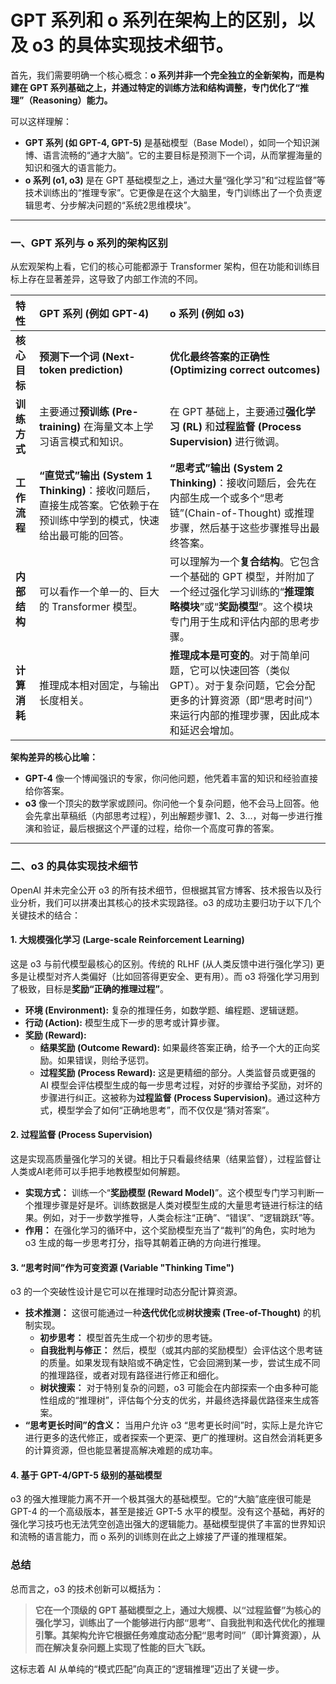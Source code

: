 
 # GPT 系列和 o 系列在架构上的区别，以及 o3 的具体实现技术细节。

首先，我们需要明确一个核心概念：**o 系列并非一个完全独立的全新架构，而是构建在 GPT 系列基础之上，并通过特定的训练方法和结构调整，专门优化了“推理”（Reasoning）能力。**

可以这样理解：
*   **GPT 系列 (如 GPT-4, GPT-5)** 是基础模型（Base Model），如同一个知识渊博、语言流畅的“通才大脑”。它的主要目标是预测下一个词，从而掌握海量的知识和强大的语言能力。
*   **o 系列 (o1, o3)** 是在 GPT 基础模型之上，通过大量“强化学习”和“过程监督”等技术训练出的“推理专家”。它更像是在这个大脑里，专门训练出了一个负责逻辑思考、分步解决问题的“系统2思维模块”。

---

### **一、GPT 系列与 o 系列的架构区别**

从宏观架构上看，它们的核心可能都源于 Transformer 架构，但在功能和训练目标上存在显著差异，这导致了内部工作流的不同。

| 特性 | GPT 系列 (例如 GPT-4) | o 系列 (例如 o3) |
| :--- | :--- | :--- |
| **核心目标** | **预测下一个词 (Next-token prediction)** | **优化最终答案的正确性 (Optimizing correct outcomes)** |
| **训练方式** | 主要通过**预训练 (Pre-training)** 在海量文本上学习语言模式和知识。 | 在 GPT 基础上，主要通过**强化学习 (RL)** 和**过程监督 (Process Supervision)** 进行微调。 |
| **工作流程** | **“直觉式”输出 (System 1 Thinking)**：接收问题后，直接生成答案。它依赖于在预训练中学到的模式，快速给出最可能的回答。 | **“思考式”输出 (System 2 Thinking)**：接收问题后，会先在内部生成一个或多个“思考链”(Chain-of-Thought) 或推理步骤，然后基于这些步骤推导出最终答案。 |
| **内部结构** | 可以看作一个单一的、巨大的 Transformer 模型。 | 可以理解为一个**复合结构**。它包含一个基础的 GPT 模型，并附加了一个经过强化学习训练的“**推理策略模块**”或“**奖励模型**”。这个模块专门用于生成和评估内部的思考步骤。 |
| **计算消耗** | 推理成本相对固定，与输出长度相关。 | **推理成本是可变的**。对于简单问题，它可以快速回答（类似 GPT）。对于复杂问题，它会分配更多的计算资源（即“思考时间”）来运行内部的推理步骤，因此成本和延迟会增加。 |

**架构差异的核心比喻：**

*   **GPT-4** 像一个博闻强识的专家，你问他问题，他凭着丰富的知识和经验直接给你答案。
*   **o3** 像一个顶尖的数学家或顾问。你问他一个复杂问题，他不会马上回答。他会先拿出草稿纸（内部思考过程），列出解题步骤1、2、3...，对每一步进行推演和验证，最后根据这个严谨的过程，给你一个高度可靠的答案。

---

### **二、o3 的具体实现技术细节**

OpenAI 并未完全公开 o3 的所有技术细节，但根据其官方博客、技术报告以及行业分析，我们可以拼凑出其核心的技术实现路径。o3 的成功主要归功于以下几个关键技术的结合：

#### **1. 大规模强化学习 (Large-scale Reinforcement Learning)**

这是 o3 与前代模型最核心的区别。传统的 RLHF (从人类反馈中进行强化学习) 更多是让模型对齐人类偏好（比如回答得更安全、更有用）。而 o3 将强化学习用到了极致，目标是**奖励“正确的推理过程”**。

*   **环境 (Environment):** 复杂的推理任务，如数学题、编程题、逻辑谜题。
*   **行动 (Action):** 模型生成下一步的思考或计算步骤。
*   **奖励 (Reward):**
    *   **结果奖励 (Outcome Reward):** 如果最终答案正确，给予一个大的正向奖励。如果错误，则给予惩罚。
    *   **过程奖励 (Process Reward):** 这是更精细的部分。人类监督员或更强的 AI 模型会评估模型生成的每一步思考过程，对好的步骤给予奖励，对坏的步骤进行纠正。这被称为**过程监督 (Process Supervision)**。通过这种方式，模型学会了如何“正确地思考”，而不仅仅是“猜对答案”。

#### **2. 过程监督 (Process Supervision)**

这是实现高质量强化学习的关键。相比于只看最终结果（结果监督），过程监督让人类或AI老师可以手把手地教模型如何解题。

*   **实现方式：** 训练一个“**奖励模型 (Reward Model)**”。这个模型专门学习判断一个推理步骤是好是坏。训练数据是人类对模型生成的大量思考链进行标注的结果。例如，对于一步数学推导，人类会标注“正确”、“错误”、“逻辑跳跃”等。
*   **作用：** 在强化学习的循环中，这个奖励模型充当了“裁判”的角色，实时地为 o3 生成的每一步思考打分，指导其朝着正确的方向进行推理。

#### **3. “思考时间”作为可变资源 (Variable "Thinking Time")**

o3 的一个突破性设计是它可以在推理时动态分配计算资源。

*   **技术推测：** 这很可能通过一种**迭代优化**或**树状搜索 (Tree-of-Thought)** 的机制实现。
    *   **初步思考：** 模型首先生成一个初步的思考链。
    *   **自我批判与修正：** 然后，模型（或其内部的奖励模型）会评估这个思考链的质量。如果发现有缺陷或不确定性，它会回溯到某一步，尝试生成不同的推理路径，或者对现有路径进行修正和细化。
    *   **树状搜索：** 对于特别复杂的问题，o3 可能会在内部探索一个由多种可能性组成的“推理树”，评估每个分支的优劣，并最终选择最优路径来生成答案。
*   **“思考更长时间”的含义：** 当用户允许 o3 “思考更长时间”时，实际上是允许它进行更多的迭代修正，或者探索一个更深、更广的推理树。这自然会消耗更多的计算资源，但也能显著提高解决难题的成功率。

#### **4. 基于 GPT-4/GPT-5 级别的基础模型**

o3 的强大推理能力离不开一个极其强大的基础模型。它的“大脑”底座很可能是 GPT-4 的一个高级版本，甚至是接近 GPT-5 水平的模型。没有这个基础，再好的强化学习技巧也无法凭空创造出强大的逻辑能力。基础模型提供了丰富的世界知识和流畅的语言能力，而 o 系列的训练则在此之上嫁接了严谨的推理框架。

### **总结**

总而言之，o3 的技术创新可以概括为：

> **它在一个顶级的 GPT 基础模型之上，通过大规模、以“过程监督”为核心的强化学习，训练出了一个能够进行内部“思考”、自我批判和迭代优化的推理引擎。其架构允许它根据任务难度动态分配“思考时间”（即计算资源），从而在解决复杂问题上实现了性能的巨大飞跃。**

这标志着 AI 从单纯的“模式匹配”向真正的“逻辑推理”迈出了关键一步。

